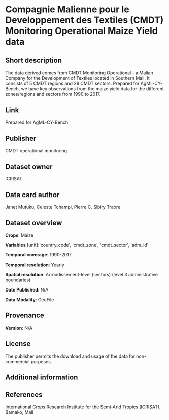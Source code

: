 # Compagnie Malienne pour le Developpement des Textiles (CMDT) Monitoring Operational Maize Yield data
## Short description

The data derived comes from CMDT Monitoring Operational - a Malian Company for the Development of Textiles located in Southern Mali. It consists of 5 CMDT regions and 28 CMDT sectors. Prepared for AgML-CY-Bench,  we have key observations from the maize yield data for the different zones/regions and sectors from 1990 to 2017.

## Link
Prepared for AgML-CY-Bench


## Publisher
CMDT operational monitoring

## Dataset owner
ICRISAT

## Data card author
Janet Mutuku, Celeste Tchampi, Pierre C. Sibiry Traore

## Dataset overview
**Crops**: Maize

**Variables** [unit]:'country_code', 'cmdt_zone', 'cmdt_sector', 'adm_id'

**Temporal coverage**: 1990-2017


**Temporal resolution**: Yearly

**Spatial resolution**: Arrondissement-level (sectors) (level 3 administrative boundaries)

**Date Published**: N/A

**Data Modality**: GeoFile

## Provenance
**Version**: N/A <br>


## License
The publisher permits the download and usage of the data for non-commercial purposes.

## Additional information


## References
International Crops Research Institute for the Semi-Arid Tropics (ICRISAT), Bamako, Mali